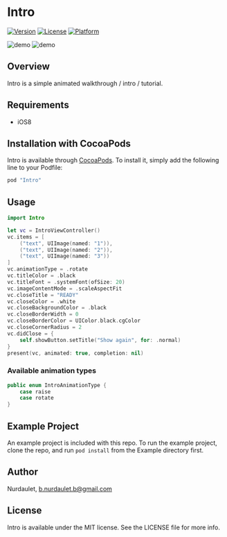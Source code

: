 # Intro

[![Version](https://img.shields.io/cocoapods/v/Intro.svg?style=flat)](http://cocoapods.org/pods/Intro)
[![License](https://img.shields.io/cocoapods/l/Intro.svg?style=flat)](http://cocoapods.org/pods/Intro)
[![Platform](https://img.shields.io/cocoapods/p/Intro.svg?style=flat)](http://cocoapods.org/pods/Intro)

![demo](Screenshots/Raise.gif)
![demo](Screenshots/Rotate.gif)

## Overview

Intro is a simple animated walkthrough / intro / tutorial.

## Requirements

* iOS8

## Installation with CocoaPods

Intro is available through [CocoaPods](http://cocoapods.org). To install it, simply add the following line to your Podfile:

```ruby
pod "Intro"
```

## Usage

```Swift
import Intro

let vc = IntroViewController()
vc.items = [
    ("text", UIImage(named: "1")),
    ("text", UIImage(named: "2")),
    ("text", UIImage(named: "3"))
]
vc.animationType = .rotate
vc.titleColor = .black
vc.titleFont = .systemFont(ofSize: 20)
vc.imageContentMode = .scaleAspectFit
vc.closeTitle = "READY"
vc.closeColor = .white
vc.closeBackgroundColor = .black
vc.closeBorderWidth = 0
vc.closeBorderColor = UIColor.black.cgColor
vc.closeCornerRadius = 2
vc.didClose = {
    self.showButton.setTitle("Show again", for: .normal)
}
present(vc, animated: true, completion: nil)

```

### Available animation types

```Swift
public enum IntroAnimationType {
    case raise
    case rotate
}

```

## Example Project

An example project is included with this repo.  To run the example project, clone the repo, and run `pod install` from the Example directory first.

## Author

Nurdaulet, b.nurdaulet.b@gmail.com

## License

Intro is available under the MIT license. See the LICENSE file for more info.
